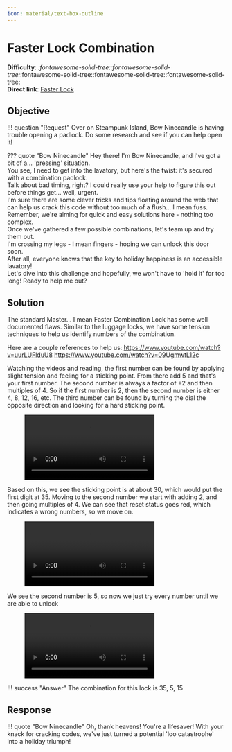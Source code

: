 ```yaml
---
icon: material/text-box-outline
---
```


# Faster Lock Combination

**Difficulty**: <i class=twemoji_red>:fontawesome-solid-tree::fontawesome-solid-tree:</i>:fontawesome-solid-tree::fontawesome-solid-tree::fontawesome-solid-tree:<br/>
**Direct link**: [Faster Lock](https://paddlelockdecode.com?&challenge=fasterlock)

## Objective

!!! question "Request"
    Over on Steampunk Island, Bow Ninecandle is having trouble opening a padlock. Do some research and see if you can help open it!

??? quote "Bow Ninecandle"
    Hey there! I'm Bow Ninecandle, and I've got a bit of a... 'pressing' situation.<br/>
    You see, I need to get into the lavatory, but here's the twist: it's secured with a combination padlock.<br/>
    Talk about bad timing, right? I could really use your help to figure this out before things get... well, urgent.<br/>
    I'm sure there are some clever tricks and tips floating around the web that can help us crack this code without too much of a flush... I mean fuss.<br/>
    Remember, we're aiming for quick and easy solutions here - nothing too complex.<br/>
    Once we've gathered a few possible combinations, let's team up and try them out.<br/>
    I'm crossing my legs - I mean fingers - hoping we can unlock this door soon.<br/>
    After all, everyone knows that the key to holiday happiness is an accessible lavatory!<br/>
    Let's dive into this challenge and hopefully, we won't have to 'hold it' for too long! Ready to help me out?


## Solution

The standard Master... I mean Faster Combination Lock has some well documented flaws. Similar to the luggage locks, we have some tension techniques to help us identify numbers of the combination.

Here are a couple references to help us:
https://www.youtube.com/watch?v=uurLUFlduU8
https://www.youtube.com/watch?v=09UgmwtL12c

Watching the videos and reading, the first number can be found by applying slight tension and feeling for a sticking point. From there add 5 and that's your first number.
The second number is always a factor of +2 and then multiples of 4. So if the first number is 2, then the second number is either 4, 8, 12, 16, etc.
The third number can be found by turning the dial the opposite direction and looking for a hard sticking point.

<figure class="video_container">
  <video controls="true" allowfullscreen="true">
    <source src="../../img/objectives/o7/1.webm" type="video/webm">
  </video>
</figure>

Based on this, we see the sticking point is at about 30, which would put the first digit at 35. Moving to the second number we start with adding 2, and then going multiples of 4. We can see that reset status goes red, which indicates a wrong numbers, so we move on.

<figure class="video_container">
  <video controls="true" allowfullscreen="true">
    <source src="../../img/objectives/o7/2.webm" type="video/webm">
  </video>
</figure>

We see the second number is 5, so now we just try every number until we are able to unlock

<figure class="video_container">
  <video controls="true" allowfullscreen="true">
    <source src="../../img/objectives/o7/3.webm" type="video/webm">
  </video>
</figure>


!!! success "Answer"
    The combination for this lock is 35, 5, 15

## Response

!!! quote "Bow Ninecandle"
    Oh, thank heavens! You're a lifesaver! With your knack for cracking codes, we've just turned a potential 'loo catastrophe' into a holiday triumph!

